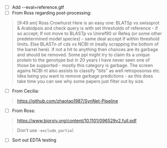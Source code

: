 - [ ] Add --eval=reference.gtf
- [ ] From Ross regarding post-processing:

> [9:49 am] Ross Crowhurst
> Here is an easy one: BLATSp vs swissprot & Arabidpsis and check query is with set thresholds of reference - if so accept; If not move to BLASTp vs Uniref90 or Refeq (or some other predetermined model species) - same deal accept if within threshold limits. Else BLASTn of cds vs NCBI nt (really scrapping the bottom of the barrel here). If not a hit to anything then chances are its garbage and should be removed. Some ppl might try to claim its a unique protein to the genotype but in 20 years I have never seen one of those be supported - mostly this category is garbage. The screen agains NCBI nt also assists to classify "bits" as well retroposonss etc. Idea being you want to remove garbage predictions - as this does take time you can see why some papers just filter out by size.

- [ ] From Cecilia:

> https://github.com/zhaotao1987/SynNet-Pipeline

- [ ] From Ross:

> https://www.biorxiv.org/content/10.1101/096529v2.full.pdf

> Don't use `-exclude_partial`

- [ ] Sort out EDTA testing

